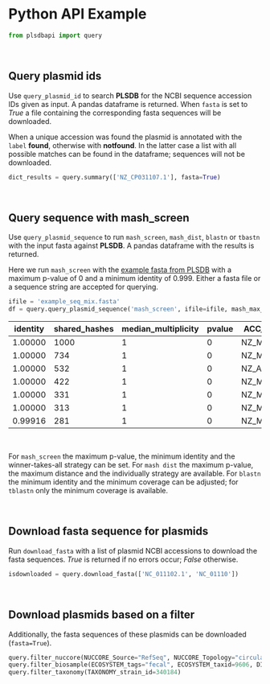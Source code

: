 # Python API Example
```python
from plsdbapi import query
```

&nbsp;

## **Query plasmid ids**
Use `query_plasmid_id` to search **PLSDB** for the NCBI sequence accession IDs given as input. A pandas dataframe is returned. When `fasta` is set to *True* a file containing the corresponding fasta sequences will be downloaded.

When a unique accession was found the plasmid is annotated with the `label` **found**, otherwise with **notfound**. In the latter case a list with all possible matches can be found in the dataframe; sequences will not be downloaded.
```python
dict_results = query.summary(['NZ_CP031107.1'], fasta=True)
```

    
&nbsp;

## **Query sequence with mash_screen**
Use `query_plasmid_sequence` to run `mash_screen`, `mash_dist`, `blastn` or `tbastn` with the input fasta against **PLSDB**. A pandas dataframe with the results is returned.

Here we run `mash_screen` with the [example fasta from PLSDB](https://www.ccb.uni-saarland.de/plsdb/plasmids/search_form/seq/?example_mix) with a maximum p-value of 0 and a minimum identity of 0.999.
Either a fasta file or a sequence string are accepted for querying.
```python
ifile = 'example_seq_mix.fasta'
df = query.query_plasmid_sequence('mash_screen', ifile=ifile, mash_max_v=0, mash_min_i=0.999)
```
| identity | shared_hashes | median_multiplicity | pvalue  |  ACC_NUCCORE | UID_NUCCORE | ... |
|----------|---------------|---------------------|---------|--------------|-------------|-----|
| 1.00000  |    1000  |   1  |   0  |  NZ_MT230195.1 |  1884912098 | ...  |
| 1.00000  |     734  |   1  |   0  |  NZ_MT230189.1 |  1884921125 | ...  |
| 1.00000  |     532  |   1  |   0  |  NZ_AJ223173.1 |  1864210711 | ...  |
| 1.00000  |     422  |   1  |   0  |  NZ_MT230196.1 |  1884911723 | ...  |
| 1.00000  |     331  |   1  |   0  |  NZ_MT230192.1 |  1918495211 | ...  |
| 1.00000  |     313  |   1  |   0  |  NZ_MT230193.1 |  1918154458 | ...  |
| 0.99916  |     281  |   1  |   0  |  NZ_MT230306.1 |  1918154850 | ...  |

&nbsp;

For `mash_screen` the maximum p-value, the minimum identity and the winner-takes-all strategy can be set. For `mash dist` the maximum p-value, the maximum distance and the individually strategy are available.
For `blastn` the minimum identity and the minimum coverage can be adjusted; for `tblastn` only the minimum coverage is available.  

&nbsp;

## **Download fasta sequence for plasmids**
Run `download_fasta` with a list of plasmid NCBI accessions to download the fasta sequences. *True* is returned if no errors occur; *False* otherwise.
```python
isdownloaded = query.download_fasta(['NC_011102.1', 'NC_01110'])
```

&nbsp;

## **Download plasmids based on a filter**
Additionally, the fasta sequences of these plasmids can be downloaded (`fasta=True`).

```python
query.filter_nuccore(NUCCORE_Source="RefSeq", NUCCORE_Topology="circular", NUCCORE_has_identical='yes', AMR_genes="espP,toxB,ehxA,katP")
query.filter_biosample(ECOSYSTEM_tags="fecal", ECOSYSTEM_taxid=9606, DISEASE_ontid_name='Aspiration pneumonia')
query.filter_taxonomy(TAXONOMY_strain_id=340184)
```

